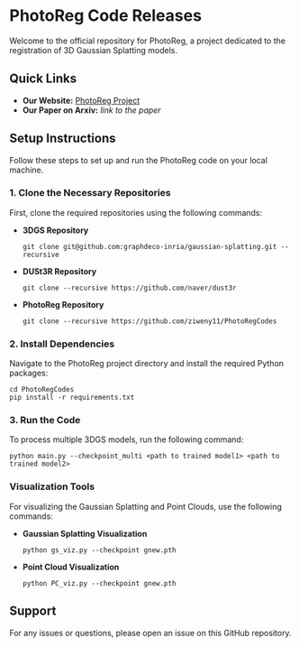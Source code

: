# PhotoReg Code Releases

Welcome to the official repository for PhotoReg, a project dedicated to the registration of 3D Gaussian Splatting models.

## Quick Links
- **Our Website:** [PhotoReg Project](https://ziweny11.github.io/photoreg/)
- **Our Paper on Arxiv:** *link to the paper*

## Setup Instructions

Follow these steps to set up and run the PhotoReg code on your local machine.

### 1. Clone the Necessary Repositories
First, clone the required repositories using the following commands:

- **3DGS Repository**
  ```
  git clone git@github.com:graphdeco-inria/gaussian-splatting.git --recursive
  ```
  
- **DUSt3R Repository**
  ```
  git clone --recursive https://github.com/naver/dust3r
  ```
  
- **PhotoReg Repository**
  ```
  git clone --recursive https://github.com/ziweny11/PhotoRegCodes
  ```

### 2. Install Dependencies
Navigate to the PhotoReg project directory and install the required Python packages:

```
cd PhotoRegCodes
pip install -r requirements.txt
```

### 3. Run the Code
To process multiple 3DGS models, run the following command:

```
python main.py --checkpoint_multi <path to trained model1> <path to trained model2>
```

### Visualization Tools
For visualizing the Gaussian Splatting and Point Clouds, use the following commands:

- **Gaussian Splatting Visualization**
  ```
  python gs_viz.py --checkpoint gnew.pth
  ```
  
- **Point Cloud Visualization**
  ```
  python PC_viz.py --checkpoint gnew.pth
  ```

## Support
For any issues or questions, please open an issue on this GitHub repository.
